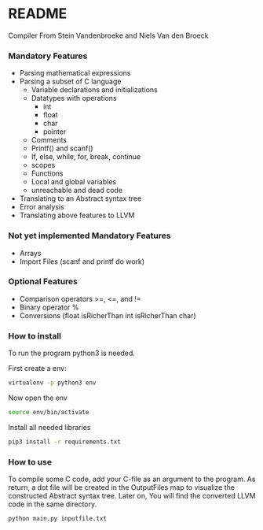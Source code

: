 # README #
Compiler From Stein Vandenbroeke and Niels Van den Broeck

### Mandatory Features ###
 - Parsing mathematical expressions
 - Parsing a subset of C language
   - Variable declarations and initializations
   - Datatypes with operations
     - int
     - float
     - char
     - pointer
   - Comments
   - Printf() and scanf()
   - If, else, while, for, break, continue
   - scopes
   - Functions
   - Local and global variables
   - unreachable and dead code
 - Translating to an Abstract syntax tree
 - Error analysis
 - Translating above features to LLVM

### Not yet implemented Mandatory Features ###
- Arrays
- Import Files (scanf and printf do work)

### Optional Features ###
- Comparison operators >=, <=, and !=
- Binary operator %
- Conversions (float isRicherThan int isRicherThan char)


### How to install ###
To run the program python3 is needed.

First create a env:
```bash
virtualenv -p python3 env
````
Now open the env
```bash
source env/bin/activate
````
Install all needed libraries
```bash
pip3 install -r requirements.txt
````

### How to use ###
To compile some C code, add your C-file as an argument to the program. 
As return, a dot file will be created in the OutputFiles map to visualize the constructed Abstract syntax tree. 
Later on, You will find the converted LLVM code in the same directory.

```bash
python main.py inputfile.txt
````
